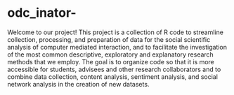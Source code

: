 # odc_inator-

Welcome to our project! This project is a collection of R code to streamline 
collection, processing, and preparation of data for the social scientific analysis 
of computer mediated interaction, and to facilitate the investigation of the most 
common descriptive, exploratory and explanatory research methods that we employ. 
The goal is to organize code so that it is more accessible for students, advisees and
other research collaborators and to combine data collection, content analysis, 
sentiment analysis, and social network analysis in the creation of new datasets.  
